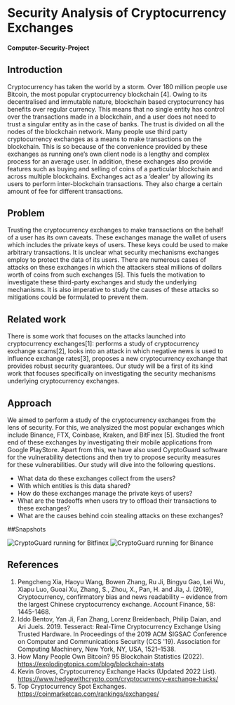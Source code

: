 # Security Analysis of Cryptocurrency Exchanges
#### Computer-Security-Project

## Introduction

Cryptocurrency has taken the world by a storm. Over 180 million people use Bitcoin, the most popular cryptocurrency blockchain [4]. Owing to its decentralised and immutable nature, blockchain based cryptocurrency has benefits over regular currency. This means that no single entity has control over the transactions made in a blockchain, and a user does not need to trust a singular entity as in the case of banks. The trust is divided on all the nodes of the blockchain network. Many people use third party cryptocurrency exchanges as a means to make transactions on the blockchain. This is so because of the convenience provided by these exchanges as running one’s own client node is a lengthy and complex process for an average user. In addition, these exchanges also provide features such as buying and selling of coins of a particular blockchain and across multiple blockchains. Exchanges act as a ‘dealer' by allowing its users to perform inter-blockchain transactions. They also charge a certain amount of fee for different transactions.
 
## Problem

Trusting the cryptocurrency exchanges to make transactions on the behalf of a user has its own caveats. These exchanges manage the wallet of users which includes the private keys of users. These keys could be used to make arbitrary transactions. It is unclear what security mechanisms exchanges employ to protect the data of its users. There are numerous cases of attacks on these exchanges in which the attackers steal millions of dollars worth of coins from such exchanges [5]. This fuels the motivation to investigate these third-party exchanges and study the underlying mechanisms. It is also imperative to study the causes of these attacks so mitigations could be formulated to prevent them.

## Related work

There is some work that focuses on the attacks launched into cryptocurrency exchanges[1]:  performs a study of cryptocurrency exchange scams[2], looks into an attack in which negative news is used to influence exchange rates[3], proposes a new cryptocurrency exchange that provides robust security guarantees. Our study will be a first of its kind work that focuses specifically on investigating the security mechanisms underlying cryptocurrency exchanges.

## Approach

We aimed to perform a study of the cryptocurrency exchanges from the lens of security. For this, we analysized the most popular exchanges which include Binance, FTX, Coinbase, Kraken, and BitFinex [5]. Studied the front end of these exchanges by investigating their mobile applications from Google PlayStore. Apart from this, we have also used CyrptoGuard software for the vulnerability detections and then try to propose security measures for these vulnerabilities. Our study will dive into the following questions.

* What data do these exchanges collect from the users?
* With which entities is this data shared?
* How do these exchanges manage the private keys of users? 
* What are the tradeoffs when users try to offload their transactions to these exchanges?
* What are the causes behind coin stealing attacks on these exchanges?

##Snapshots

![CryptoGuard running for Bitfinex](image1.jpg)
![CryptoGuard running for Binance](image2.jpg)

## References

1. Pengcheng Xia, Haoyu Wang, Bowen Zhang, Ru Ji, Bingyu Gao, Lei Wu, Xiapu Luo, Guoai Xu, Zhang, S., Zhou, X., Pan, H. and Jia, J. (2019), Cryptocurrency, confirmatory bias and news readability – evidence from the largest Chinese cryptocurrency exchange. Account Finance, 58: 1445-1468.
2. Iddo Bentov, Yan Ji, Fan Zhang, Lorenz Breidenbach, Philip Daian, and Ari Juels. 2019. Tesseract: Real-Time Cryptocurrency Exchange Using Trusted Hardware. In Proceedings of the 2019 ACM SIGSAC Conference on Computer and Communications Security (CCS '19). Association for Computing Machinery, New York, NY, USA, 1521–1538.
3. How Many People Own Bitcoin? 95 Blockchain Statistics (2022). https://explodingtopics.com/blog/blockchain-stats
4. Kevin Groves, Cryptocurrency Exchange Hacks (Updated 2022 List). https://www.hedgewithcrypto.com/cryptocurrency-exchange-hacks/
5. Top Cryptocurrency Spot Exchanges. https://coinmarketcap.com/rankings/exchanges/
